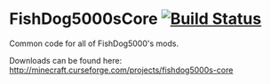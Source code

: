 # FishDog5000sCore [![Build Status](https://travis-ci.org/FishDog5000/FishDog5000sCore.svg?branch=master)](https://travis-ci.org/FishDog5000/FishDog5000sCore)
Common code for all of FishDog5000's mods.

Downloads can be found here:
http://minecraft.curseforge.com/projects/fishdog5000s-core

